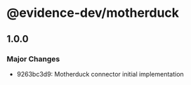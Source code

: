 # @evidence-dev/motherduck

## 1.0.0

### Major Changes

- 9263bc3d9: Motherduck connector initial implementation
